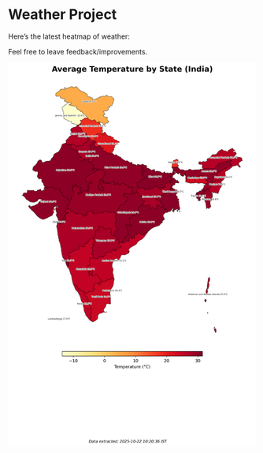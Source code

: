 # Weather Project

Here’s the latest heatmap of weather:

Feel free to leave feedback/improvements.

![India Heatmap](docs/assets/india_heatmap.png?v=F8629E)
